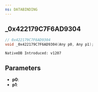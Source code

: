```yaml
---
ns: DATABINDING
---
```

## _0x422179C7F6AD9304

```c
// 0x422179C7F6AD9304
void _0x422179C7F6AD9304(Any p0, Any p1);
```

```
NativeDB Introduced: v1207
```

## Parameters
* **p0**:
* **p1**:
